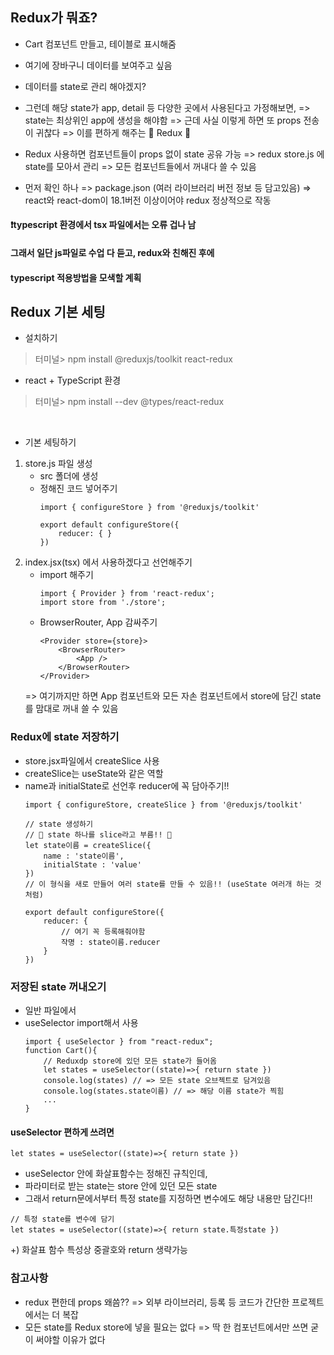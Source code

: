 
## Redux가 뭐죠?
- Cart 컴포넌트 만들고, 테이블로 표시해줌
- 여기에 장바구니 데이터를 보여주고 싶음
- 데이터를 state로 관리 해야겠지?
- 그런데 해당 state가 app, detail 등 다양한 곳에서 사용된다고 가정해보면,
    => state는 최상위인 app에 생성을 해야함
    => 근데 사실 이렇게 하면 또 props 전송이 귀찮다
    => 이를 편하게 해주는 🌟 Redux 🌟

- Redux 사용하면 컴포넌트들이 props 없이 state 공유 가능
    => redux store.js 에 state를 모아서 관리
    => 모든 컴포넌트들에서 꺼내다 쓸 수 있음

- 먼저 확인 하나
    => package.json (여러 라이브러리 버전 정보 등 담고있음)
    => react와 react-dom이 18.1버전 이상이어야 redux 정상적으로 작동


#### ❗️typescript 환경에서 tsx 파일에서는 오류 겁나 남
#### 그래서 일단 js파일로 수업 다 듣고, redux와 친해진 후에
#### typescript 적용방법을 모색할 계획

## Redux 기본 세팅
- 설치하기
> 터미널> npm install @reduxjs/toolkit react-redux
- react + TypeScript 환경
> 터미널> npm install --dev @types/react-redux

<br>

- 기본 세팅하기
1. store.js 파일 생성
    - src 폴더에 생성
    - 정해진 코드 넣어주기
        ```
        import { configureStore } from '@reduxjs/toolkit'

        export default configureStore({
            reducer: { }
        }) 
        ```
2. index.jsx(tsx) 에서 사용하겠다고 선언해주기
    - import 해주기
        ```
        import { Provider } from 'react-redux';
        import store from './store';
        ```
    - BrowserRouter, App 감싸주기
        ```
        <Provider store={store}>
            <BrowserRouter>
                <App />
            </BrowserRouter>
        </Provider>
        ```
    => 여기까지만 하면 App 컴포넌트와 모든 자손 컴포넌트에서 store에 담긴 state를 맘대로 꺼내 쓸 수 있음



### Redux에 state 저장하기

- store.jsx파일에서 createSlice 사용
- createSlice는 useState와 같은 역할
- name과 initialState로 선언후 reducer에 꼭 담아주기!!
    ```
    import { configureStore, createSlice } from '@reduxjs/toolkit'

    // state 생성하기
    // 🌟 state 하나를 slice라고 부름!! 🌟
    let state이름 = createSlice({    
        name : 'state이름',
        initialState : 'value'
    })
    // 이 형식을 새로 만들어 여러 state를 만들 수 있음!! (useState 여러개 하는 것처럼)

    export default configureStore({
        reducer: {
            // 여기 꼭 등록해줘야함
            작명 : state이름.reducer
        }
    }) 
    ```

### 저장된 state 꺼내오기
- 일반 파일에서
- useSelector import해서 사용
    ```
    import { useSelector } from "react-redux";
    function Cart(){
        // Reduxdp store에 있던 모든 state가 들어옴
        let states = useSelector((state)=>{ return state })
        console.log(states) // => 모든 state 오브젝트로 담겨있음
        console.log(states.state이름) // => 해당 이름 state가 찍힘
        ...
    }
    ```

#### useSelector 편하게 쓰려면
```
let states = useSelector((state)=>{ return state })
```
- useSelector 안에 화살표함수는 정해진 규칙인데,
- 파라미터로 받는 state는 store 안에 있던 모든 state
- 그래서 return문에서부터 특정 state를 지정하면 변수에도 해당 내용만 담긴다!!
```
// 특정 state를 변수에 담기
let states = useSelector((state)=>{ return state.특정state })
```
+) 화살표 함수 특성상 중괄호와 return 생략가능


### 참고사항
- redux 편한데 props 왜씀??
    => 외부 라이브러리, 등록 등 코드가 간단한 프로젝트에서는 더 복잡
- 모든 state를 Redux store에 넣을 필요는 없다
    => 딱 한 컴포넌트에서만 쓰면 굳이 써야할 이유가 없다
